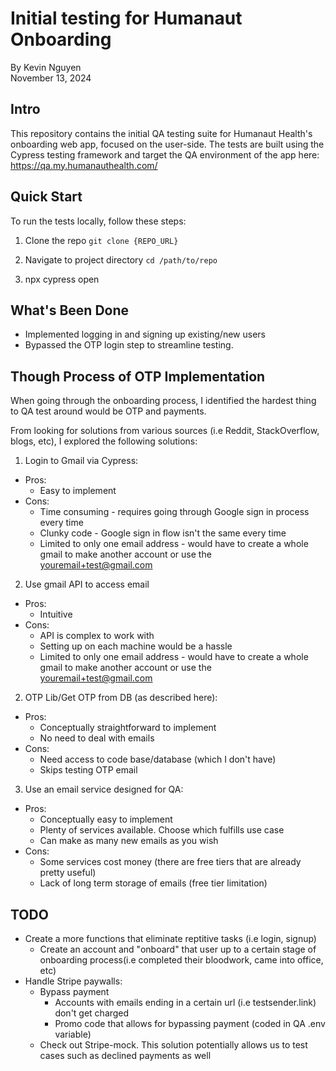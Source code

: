 # Initial testing for Humanaut Onboarding
By Kevin Nguyen\
November 13, 2024

## Intro

This repository contains the initial QA testing suite for Humanaut Health's onboarding web app, focused on the user-side. The tests are built using the Cypress testing framework and target the QA environment of the app here: https://qa.my.humanauthealth.com/

## Quick Start
To run the tests locally, follow these steps:
1. Clone the repo `git clone {REPO_URL}`

2. Navigate to project directory `cd /path/to/repo`

3. npx cypress open

## What's Been Done
  - Implemented logging in and signing up existing/new users
  - Bypassed the OTP login step to streamline testing.

## Though Process of OTP Implementation

When going through the onboarding process, I identified the hardest thing to QA test around would be OTP and payments. 

From looking for solutions from various sources (i.e Reddit, StackOverflow, blogs, etc), I explored the following solutions:
1. Login to Gmail via Cypress:
  - Pros:
    - Easy to implement
  - Cons:
    - Time consuming - requires going through Google sign in process every time
    - Clunky code - Google sign in flow isn't the same every time
    - Limited to only one email address - would have to create a whole gmail to make another account or use the youremail+test@gmail.com
2. Use gmail API to access email
  - Pros:
    - Intuitive
  - Cons:
    - API is complex to work with
    - Setting up on each machine would be a hassle
    - Limited to only one email address - would have to create a whole gmail to make another account or use the youremail+test@gmail.com
2. OTP Lib/Get OTP from DB (as described here):
  - Pros:
    - Conceptually straightforward to implement
    - No need to deal with emails
  - Cons:
    - Need access to code base/database (which I don't have)
    - Skips testing OTP email
3. Use an email service designed for QA:
  - Pros:
    - Conceptually easy to implement
    - Plenty of services available. Choose which fulfills use case
    - Can make as many new emails as you wish
  - Cons:
    - Some services cost money (there are free tiers that are already pretty useful)
    - Lack of long term storage of emails (free tier limitation)

  
## TODO
- Create a more functions that eliminate reptitive tasks (i.e login, signup)
  - Create an account and "onboard" that user up to a certain stage of onboarding process(i.e completed their bloodwork, came into office, etc)
- Handle Stripe paywalls:
  - Bypass payment
    - Accounts with emails ending in a certain url (i.e testsender.link) don't get charged
    - Promo code that allows for bypassing payment (coded in QA .env variable)
  - Check out Stripe-mock. This solution potentially allows us to test cases such as declined payments as well 

